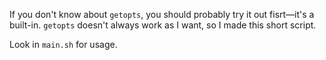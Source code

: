 If you don't know about `getopts`, you should probably try it out fisrt—it's a built-in.
`getopts` doesn't always work as I want, so I made this short script.

Look in `main.sh` for usage.
